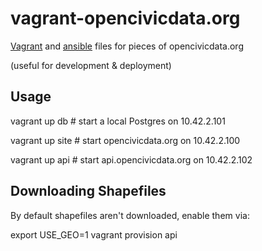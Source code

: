 vagrant-opencivicdata.org
=========================

[Vagrant](http://www.vagrantup.com/) and [ansible](http://ansible.com/home) files for pieces of opencivicdata.org 

(useful for development &amp; deployment)


## Usage

vagrant up db     # start a local Postgres on 10.42.2.101

vagrant up site   # start opencivicdata.org on 10.42.2.100

vagrant up api    # start api.opencivicdata.org on 10.42.2.102

## Downloading Shapefiles

By default shapefiles aren't downloaded, enable them via:

export USE_GEO=1
vagrant provision api
